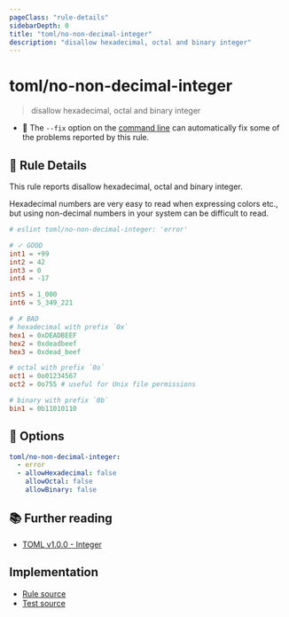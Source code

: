 ```yaml
---
pageClass: "rule-details"
sidebarDepth: 0
title: "toml/no-non-decimal-integer"
description: "disallow hexadecimal, octal and binary integer"
---
```

# toml/no-non-decimal-integer

> disallow hexadecimal, octal and binary integer

- :wrench: The `--fix` option on the [command line](https://eslint.org/docs/user-guide/command-line-interface#fixing-problems) can automatically fix some of the problems reported by this rule.

## :book: Rule Details

This rule reports disallow hexadecimal, octal and binary integer.

Hexadecimal numbers are very easy to read when expressing colors etc., but using non-decimal numbers in your system can be difficult to read.

<eslint-code-block fix>

<!-- eslint-skip -->

```toml
# eslint toml/no-non-decimal-integer: 'error'

# ✓ GOOD
int1 = +99
int2 = 42
int3 = 0
int4 = -17

int5 = 1_000
int6 = 5_349_221

# ✗ BAD
# hexadecimal with prefix `0x`
hex1 = 0xDEADBEEF
hex2 = 0xdeadbeef
hex3 = 0xdead_beef

# octal with prefix `0o`
oct1 = 0o01234567
oct2 = 0o755 # useful for Unix file permissions

# binary with prefix `0b`
bin1 = 0b11010110
```

</eslint-code-block>

## :wrench: Options

```yaml
toml/no-non-decimal-integer:
  - error
  - allowHexadecimal: false
    allowOctal: false
    allowBinary: false
```

## :books: Further reading

- [TOML v1.0.0 - Integer](https://toml.io/en/v1.0.0#integer)

## Implementation

- [Rule source](https://github.com/ota-meshi/eslint-plugin-toml/blob/main/src/rules/no-non-decimal-integer.ts)
- [Test source](https://github.com/ota-meshi/eslint-plugin-toml/blob/main/tests/src/rules/no-non-decimal-integer.js)

